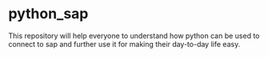 # python_sap
This repository will help everyone to understand how python can be used to connect to sap and further use it for making their day-to-day life easy. 
